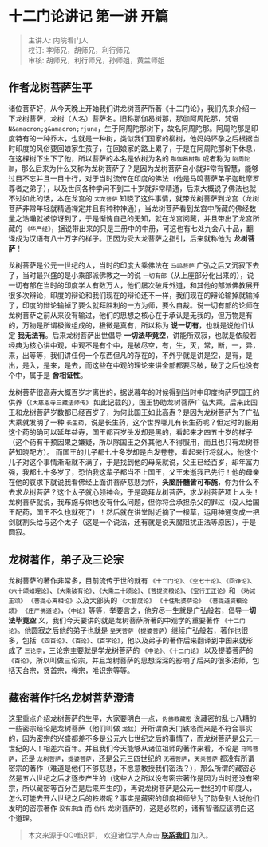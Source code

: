 # 十二门论讲记 第一讲 开篇

> 主讲人: 内院看门人 <br />
> 校订: 李师兄，胡师兄，利行师兄 <br />
> 审核: 胡师兄，利行师兄，孙师姐，黄兰师姐 <br />

## 作者龙树菩萨生平

诸位菩萨好，从今天晚上开始我们讲龙树菩萨所著《十二门论》，我们先来介绍一下龙树菩萨，龙树（人名）菩萨名。旧称那伽曷树那，那伽阿周陀那，梵语 `N&amacron;g&amacron;rjuna`，生于阿周陀那树下，故名阿周陀那。阿周陀那是印度特有的一种乔木，也就是一种树，类似我们国家的柳树，他妈妈怀孕之后根据当时印度的风俗要回娘家生孩子，在回娘家的路上累了，于是在阿周陀那树下休息，在这棵树下生下了他，所以菩萨的本名是依树为名的 `那伽曷树那` 或者称为 `阿周陀那`，那么后来为什么又称为龙树菩萨了？是因为龙树菩萨自小就非常有智慧，能够过目不忘并且一目十行，对于当时流传在印度的佛法（他是马鸣菩萨弟子迦毗摩罗尊者之弟子），以及世间各种学问不到二十岁就非常精通，后来大概说了佛法也就不过如此的话，本在龙宫的 `大龙菩萨` 知晓了这件事情，就带龙树菩萨到龙宫（龙树菩萨非常年轻就精通禅定并且有种种神通），当龙树菩萨看到龙宫中所藏的佛经数量之浩瀚就被惊讶到了，于是惭愧自己的无知，就在龙宫阅藏，并且带出了龙宫所藏的 `《华严经》`，据说带出来的只是三册中的中册，可这也有七处九会八十品，翻译成为汉语有八十万字的样子。正因为受大龙菩萨之指引，后来就称他为 **龙树菩萨**！


龙树菩萨是公元一世纪的人，当时的印度大乘佛法在 `马鸣菩萨` 广弘之后又沉寂下去了，当时最兴盛的是小乘部派佛教之一的说 `一切有部`（从上座部分化出来的），说一切有部在当时的印度学人有数万人，他们屡次破斥外道，和其他的部派佛教展开很多次辩论，印度的辩论和我们现在的辩论还不一样，我们现在的辩论输掉就输掉了，印度的辩论输掉了要么就拜胜利的一方为师，要么自裁。说一切有部的论师在龙树菩萨之前从来没有输过，他们的思想之核心在于承认是无我的，但万物是有的，万物是所谓极微组成的，极微是真有，所以称为 **说一切有**，也就是说他们认定 **我无法有**。后来龙树菩萨出世倡导 **一切法毕竟空**，讲能所双寂，也就是依般若经典为核心讲中观，中观不是有个中，是破尽空，有，生，灭，常，断，一，异，来，出等等，我们讲任何一个东西但凡的存在的，不外乎就是讲是空，是有，是出，是入，是来，是去，而这些在中观的理论来讲全部都要尽破，破了之后也没有个中，属于是 **舍相证性**。


龙树菩萨很高寿大概百岁才离世的，据说暮年的时候得到当时中印度拘萨罗国王的供养（`《大慈恩寺三藏法师传》` 如此记载的），国王协助龙树菩萨广弘大乘，后来此国王和龙树菩萨岁数都已经百岁了，为何此国王如此高寿？是因为龙树菩萨为了广弘大乘就发明了一种 `长生药`，说是长生药，这个世界哪儿有长生药呢？但定时的服用这个药的确可以延年益寿，国王都百岁头发却是黑的，看起来才四五十岁的样子（这个药有干预因果之嫌疑，所以除国王之外其他人不得服用，而且也只有龙树菩萨知晓配方）。
而国王的儿子都七十多岁却是白发苍苍，看起来行将就木，他这个儿子对这个事情渐渐就不满了，于是找到他的母亲就说，父王已经百岁，却年富力强，我都七十多岁了，恐怕我这辈子都当不上国王，父王未逝我已先行！他的母亲在他的哀求下就说我看佛经上面讲菩萨慈悲为怀，**头脑肝髓皆可布施**，你为什么不去求龙树菩萨？这个太子就心领神会，于是跪拜龙树菩萨，求龙树菩萨项上人头！龙树菩萨就说，我布施与你也没有什么问题，但你将会承担杀父的罪过（没人给国王配药，国王不久也就死了）！然后就在讲堂附近摘了一根草，运用神通变成一把剑就割头给与这个太子（这是一个说法，还有就是说天魔阻扰正法等原因），于是圆寂。

## 龙树著作，弟子及三论宗

龙树菩萨的著作非常多，目前流传于世的就有 `《十二门论》`、`《空七十论》`、`《回诤论》`、`《六十颂如理论》`、`《大乘破有论》`、`《大乘二十颂论》`、`《菩提资粮论》`、`《宝行王正论》`和 `《劝诫王颂》` `《菩提心离相论》`以及大部头的 `《大智度论》` `《十住毗婆萨论》` `《菩提道资粮论颂》` `《庄严佛道论》`，`《中论》`等等，举要言之，他穷尽一生就是广弘般若，倡导**一切法毕竟空** 义，我们今天要讲的就是龙树菩萨所著的中观学的重要著作 `《十二门论》`。他圆寂之后他的弟子也就是 `圣天菩萨`（`提婆菩萨`）继续广弘般若，著作也很多，包括 `《四百论》`、`《百论》`、`《百字论》`，他以及弟子的著作后来翻译到中国来就形成了 `三论宗`，三论宗主要就是学龙树菩萨的 `《中论》`、`《十二门论》`,以及提婆菩萨的 `《百论》`，所以叫做三论宗，并且龙树菩萨的思想深深的影响了后来的很多法师，包括天台宗，贤首宗，禅宗，唯识宗等等。


## 藏密著作托名龙树菩萨澄清

这里重点介绍龙树菩萨的生平，大家要明白一点，`伪佛教藏密` 说藏密的乱七八糟的一些密宗经论是龙树菩萨（他们叫做 `龙猛`）开所谓南天门铁塔而来是不符合事实的，因为密宗的兴盛都差不多是公元六七世纪之后的事情了，而龙树菩萨是公元一世纪的人！相差六百年。并且我们今天能够从诸位祖师的著作来看，不论是 `马鸣菩萨`，还是 `龙树菩萨`，`提婆菩萨`，还是公元三四世纪的 `无著菩萨`，`天亲菩萨` 都没有所谓密宗的著作（难道是他们不够慈悲，不愿意教授我们密法？），那么所谓的藏密必然是五六世纪之后才逐步产生的（这些人之所以没有密宗著作是因为当时还没有密宗，所以藏密等百分百是后来产生的），再说龙树菩萨是公元一世纪的中印度人，怎么可能去开六世纪之后的铁塔呢？事实是藏密的印度祖师爷为了防备别人说他们发明的密宗著作 `没有来由` 而 `伪托` 龙树菩萨的，这是必然的，诸有智者应该明白这个道理。


> 本文来源于QQ唯识群， 欢迎诸位学人点击 **[联系我们](https://mp.weixin.qq.com/s/lZCfWjmLjgNR165Tx4_bCQ)** 加入。
